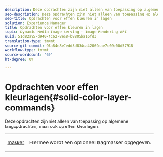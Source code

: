 ```yaml
---
description: Deze opdrachten zijn niet alleen van toepassing op algemene laagopdrachten, maar ook op effen kleurlagen.
seo-description: Deze opdrachten zijn niet alleen van toepassing op algemene laagopdrachten, maar ook op effen kleurlagen.
seo-title: Opdrachten voor effen kleuren in lagen
solution: Experience Manager
title: Opdrachten voor effen kleuren in lagen
topic: Dynamic Media Image Serving - Image Rendering API
uuid: 51d82a95-d940-4c62-8ea8-b8805ba16fd3
translation-type: tm+mt
source-git-commit: 97a84e8e7edd3d834ca42069eae7c09c00d57938
workflow-type: tm+mt
source-wordcount: '60'
ht-degree: 0%

---
```



# Opdrachten voor effen kleurlagen{#solid-color-layer-commands}

Deze opdrachten zijn niet alleen van toepassing op algemene laagopdrachten, maar ook op effen kleurlagen.

<table id="simpletable_4E563E4C797E45F390340258170BDCE4"> 
 <tr class="strow"> 
  <td class="stentry"> <p><a href="../../../../../../is-api/http-ref/image-serving-api-ref/c-http-protocol-reference/c-command-reference/r-mask.md#reference-922254e027404fb890b850e2723ee06e" type="reference" format="dita" scope="local"> masker</a> </p> </td> 
  <td class="stentry"> <p>Hiermee wordt een optioneel laagmasker opgegeven. </p></td> 
 </tr> 
</table>

